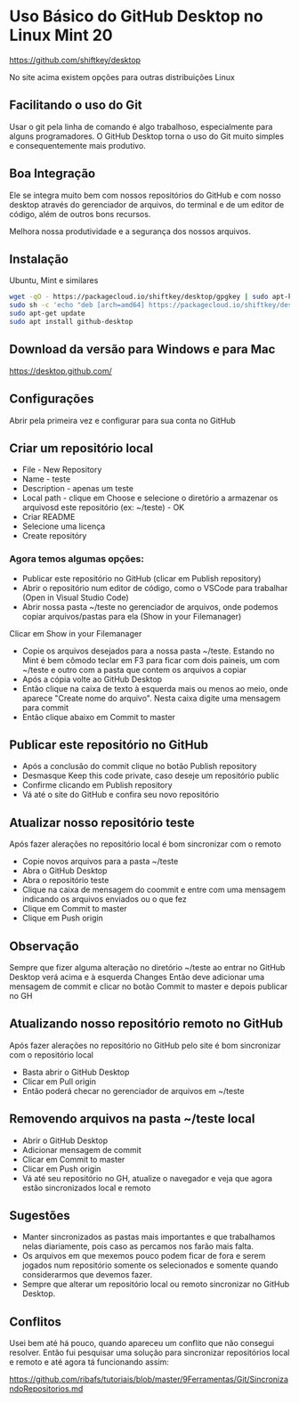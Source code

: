 # Uso Básico do GitHub Desktop no Linux Mint 20

https://github.com/shiftkey/desktop

No site acima existem opções para outras distribuições Linux

## Facilitando o uso do Git

Usar o git pela linha de comando é algo trabalhoso, especialmente para alguns programadores.
O GitHub Desktop torna o uso do Git muito simples e consequentemente mais produtivo.

## Boa Integração

Ele se integra muito bem com nossos repositórios do GitHub e com nosso desktop através do gerenciador de arquivos, do terminal e de um editor de código, além de outros bons recursos.

Melhora nossa produtividade e a segurança dos nossos arquivos.

## Instalação

Ubuntu, Mint e similares
```bash
wget -qO - https://packagecloud.io/shiftkey/desktop/gpgkey | sudo apt-key add -
sudo sh -c 'echo "deb [arch=amd64] https://packagecloud.io/shiftkey/desktop/any/ any main" > /etc/apt/sources.list.d/packagecloud-shiftky-desktop.list'
sudo apt-get update
sudo apt install github-desktop
```

## Download da versão para Windows e para Mac

https://desktop.github.com/

## Configurações

Abrir pela primeira vez e configurar para sua conta no GitHub


## Criar um repositório local

- File - New Repository
- Name - teste
- Description - apenas um teste
- Local path - clique em Choose e selecione o diretório a armazenar os arquivosd este repositório (ex: ~/teste) - OK
- Criar README
- Selecione uma licença
- Create repositóry

### Agora temos algumas opções:

- Publicar este repositório no GitHub (clicar em Publish repository)
- Abrir o repositório num editor de código, como o VSCode para trabalhar (Open in Visual Studio Code)
- Abrir nossa pasta ~/teste no gerenciador de arquivos, onde podemos copiar arquivos/pastas para ela (Show in your Filemanager)

Clicar em Show in your Filemanager

- Copie os arquivos desejados para a nossa pasta ~/teste. Estando no Mint é bem cômodo teclar em F3 para ficar com dois paineis, um com ~/teste e outro com a pasta que contem os arquivos a copiar
- Após a cópia volte ao GitHub Desktop
- Então clique na caixa de texto à esquerda mais ou menos ao meio, onde aparece "Create nome do arquivo". Nesta caixa digite uma mensagem para commit
- Então clique abaixo em Commit to master

## Publicar este repositório no GitHub

- Após a conclusão do commit clique no botão Publish repository
- Desmasque Keep this code private, caso deseje um repositório public
- Confirme clicando em Publish repository
- Vá até o site do GitHub e confira seu novo repositório

## Atualizar nosso repositório teste

Após fazer alerações no repositório local é bom sincronizar com o remoto
- Copie novos arquivos para a pasta ~/teste
- Abra o GitHub Desktop
- Abra o repositório teste
- Clique na caixa de mensagem do coommit e entre com uma mensagem indicando os arquivos enviados ou o que fez
- Clique em Commit to master
- Clique em Push origin

## Observação

Sempre que fizer alguma alteração no diretório ~/teste ao entrar no GitHub Desktop verá acima e à esquerda Changes
Então deve adicionar uma mensagem de commit e clicar no botão Commit to master e depois publicar no GH

## Atualizando nosso repositório remoto no GitHub

Após fazer alerações no repositório no GitHub pelo site é bom sincronizar com o repositório local
- Basta abrir o GitHub Desktop
- Clicar em Pull origin
- Então poderá checar no gerenciador de arquivos em ~/teste

## Removendo arquivos na pasta ~/teste local

- Abrir o GitHub Desktop
- Adicionar mensagem de commit
- Clicar em Commit to master
- Clicar em Push origin
- Vá até seu repositório no GH, atualize o navegador e veja que agora estão sincronizados local e remoto

## Sugestões
- Manter sincronizados as pastas mais importantes e que trabalhamos nelas diariamente, pois caso as percamos nos farão mais falta.
- Os arquivos em que mexemos pouco podem ficar de fora e serem jogados num repositório somente os selecionados e somente quando considerarmos que devemos fazer.
- Sempre que alterar um repositório local ou remoto sincronizar no GitHub Desktop.

## Conflitos

Usei bem até há pouco, quando apareceu um conflito que não consegui resolver. Então fui pesquisar uma solução para sincronizar repositórios local e remoto e até agora tá funcionando assim:

https://github.com/ribafs/tutoriais/blob/master/9Ferramentas/Git/SincronizandoRepositorios.md
